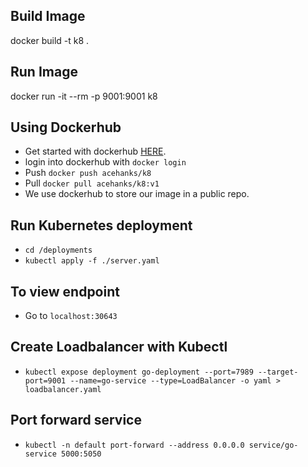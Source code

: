 ## Build Image
docker build -t k8 .

## Run Image
docker run -it --rm -p 9001:9001 k8

## Using Dockerhub
- Get started with dockerhub [HERE](https://docs.docker.com/docker-hub/).  
- login into dockerhub with `docker login`  
- Push `docker push acehanks/k8`  
- Pull `docker pull acehanks/k8:v1`  
- We use dockerhub to store our image in a public repo.  

## Run Kubernetes deployment
- `cd /deployments`
- `kubectl apply -f ./server.yaml`

## To view endpoint
- Go to `localhost:30643`

## Create Loadbalancer with Kubectl
- `kubectl expose deployment go-deployment --port=7989 --target-port=9001 --name=go-service --type=LoadBalancer -o yaml > loadbalancer.yaml` 

## Port forward service
- `kubectl -n default port-forward --address 0.0.0.0 service/go-service 5000:5050`
